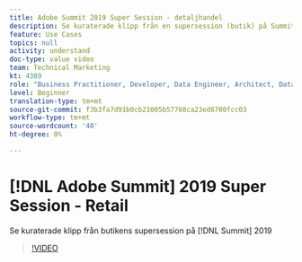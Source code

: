```yaml
---
title: Adobe Summit 2019 Super Session - detaljhandel
description: Se kuraterade klipp från en supersession (butik) på Summit 2019
feature: Use Cases
topics: null
activity: understand
doc-type: value video
team: Technical Marketing
kt: 4389
role: "Business Practitioner, Developer, Data Engineer, Architect, Data Architect, Administrator, Leader"
level: Beginner
translation-type: tm+mt
source-git-commit: f3b3fa7d91b0cb21005b57768ca23ed6700fcc03
workflow-type: tm+mt
source-wordcount: '40'
ht-degree: 0%

---
```



# [!DNL Adobe Summit] 2019 Super Session - Retail

Se kuraterade klipp från butikens supersession på [!DNL Summit] 2019

>[!VIDEO](https://video.tv.adobe.com/v/30549/?quality=12)
